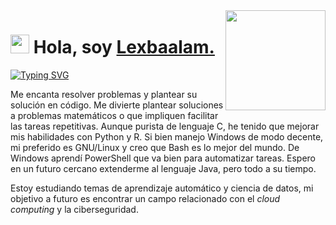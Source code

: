 <img align="right" src="https://i.giphy.com/media/v1.Y2lkPTc5MGI3NjExNzdsMmh1bjFkOXpvaWw3djZrdnZ5YzJ1aWo3cmNyZHUzeXo3aGZ6bSZlcD12MV9pbnRlcm5hbF9naWZfYnlfaWQmY3Q9Zw/Zmk3hfAS9H7DNLodVO/giphy.gif" height="160px" width="auto">

<h1 align="left"><img src="https://raw.githubusercontent.com/sidbelbase/sidbelbase/master/wave.gif" width="30px"><strong> Hola, soy <a href="https://sidbelbase.me">Lexbaalam.</a></strong>
</h1>
<!--  -->

<p align="left">
  <a href="https://git.io/typing-svg"><img src="https://readme-typing-svg.demolab.com?font=Fira+Code&pause=1000&color=00F76C&width=435&lines=Matem%C3%A1tico+convertido+a+geek.;Apasionado+por+la+programaci%C3%B3n.;Amante+del+caf%C3%A9+y+los+libros.;Dummy+en+la+ciberseguridad." alt="Typing SVG" /></a>
</p>

Me encanta resolver problemas y plantear su solución en código. Me divierte plantear soluciones a  problemas matemáticos o que impliquen facilitar las tareas repetitivas. 
Aunque purista de lenguaje C, he tenido que mejorar mis habilidades con Python y R. Si bien manejo Windows de modo decente, mi preferido es GNU/Linux y creo que  Bash es lo mejor del mundo. De Windows aprendí  PowerShell que va bien para automatizar tareas. Espero en un futuro cercano extenderme al lenguaje Java, pero todo a su tiempo.

Estoy estudiando temas de aprendizaje automático y ciencia de datos, mi objetivo a futuro es encontrar un campo relacionado con el _cloud computing_ y la ciberseguridad.
